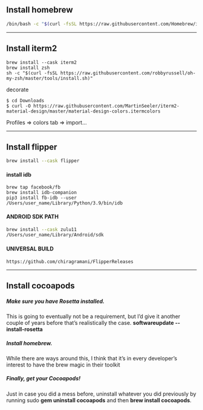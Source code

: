
## Install homebrew

```sh
/bin/bash -c "$(curl -fsSL https://raw.githubusercontent.com/Homebrew/install/HEAD/install.sh)"
```

----------------

## Install iterm2

```
brew install --cask iterm2
brew install zsh
sh -c "$(curl -fsSL https://raw.githubusercontent.com/robbyrussell/oh-my-zsh/master/tools/install.sh)"
```

decorate
```
$ cd Downloads
$ curl -O https://raw.githubusercontent.com/MartinSeeler/iterm2-material-design/master/material-design-colors.itermcolors
```

Profiles => colors tab => import...

----------------

## Install flipper

```sh
brew install --cask flipper
```

#### install idb

```
brew tap facebook/fb
brew install idb-companion
pip3 install fb-idb --user
/Users/user_name/Library/Python/3.9/bin/idb
```

#### ANDROID SDK PATH
```sh
brew install --cask zulu11
/Users/user_name/Library/Android/sdk
```

#### UNIVERSAL BUILD
```
https://github.com/chiragramani/FlipperReleases
```
----------------

## Install cocoapods
##### Make sure you have Rosetta installed.
This is going to eventually not be a requirement, but I’d give it another couple of years before that’s realistically the case. __softwareupdate --install-rosetta__


##### Install homebrew.
While there are ways around this, I think that it’s in every developer’s interest to have the brew magic in their toolkit

##### Finally, get your Cocoapods!

Just in case you did a mess before, uninstall whatever you did previously by running sudo __gem uninstall cocoapods__ and then __brew install cocoapods__.


